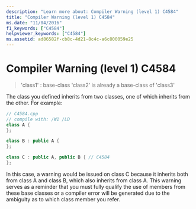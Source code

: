 ```yaml
---
description: "Learn more about: Compiler Warning (level 1) C4584"
title: "Compiler Warning (level 1) C4584"
ms.date: "11/04/2016"
f1_keywords: ["C4584"]
helpviewer_keywords: ["C4584"]
ms.assetid: ad86582f-cb8c-4d21-8c4c-a6c800059e25
---
```

# Compiler Warning (level 1) C4584

> 'class1' : base-class 'class2' is already a base-class of 'class3'

The class you defined inherits from two classes, one of which inherits from the other. For example:

```cpp
// C4584.cpp
// compile with: /W1 /LD
class A {
};

class B : public A {
};

class C : public A, public B { // C4584
};
```

In this case, a warning would be issued on class C because it inherits both from class A and class B, which also inherits from class A. This warning serves as a reminder that you must fully qualify the use of members from these base classes or a compiler error will be generated due to the ambiguity as to which class member you refer.
